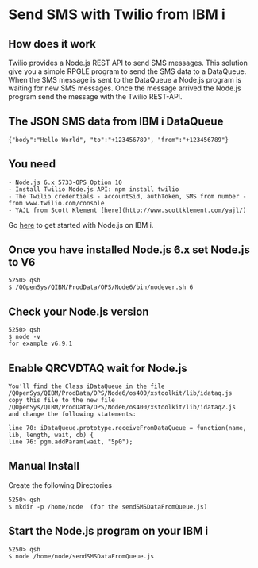 # Send SMS with Twilio from IBM i

## How does it work

Twilio provides a Node.js REST API to send SMS messages. This solution give you a simple RPGLE program to send the SMS data to a DataQueue. When the SMS message is sent to the DataQueue a Node.js program is waiting for new SMS messages. Once the message arrived the Node.js program send the message with the Twilio REST-API.

## The JSON SMS data from IBM i DataQueue
```
{"body":"Hello World", "to":"+123456789", "from":"+123456789"}
```
## You need
```
- Node.js 6.x 5733-OPS Option 10
- Install Twilio Node.js API: npm install twilio
- The Twilio credentials - accountSid, authToken, SMS from number - from www.twilio.com/console
- YAJL from Scott Klement [here](http://www.scottklement.com/yajl/)
```

Go [here](https://www.ibm.com/developerworks/community/wikis/home?lang=en#!/wiki/IBM%20i%20Technology%20Updates/page/Node.js) to get started with Node.js on IBM i.

## Once you have installed Node.js 6.x set Node.js to V6

```
5250> qsh
$ /QOpenSys/QIBM/ProdData/OPS/Node6/bin/nodever.sh 6
```

## Check your Node.js version

```
5250> qsh
$ node -v
for example v6.9.1  
```

## Enable QRCVDTAQ wait for Node.js

```
You'll find the Class iDataQueue in the file /QOpenSys/QIBM/ProdData/OPS/Node6/os400/xstoolkit/lib/idataq.js
copy this file to the new file /QOpenSys/QIBM/ProdData/OPS/Node6/os400/xstoolkit/lib/idataq2.js
and change the following statements:

line 70: iDataQueue.prototype.receiveFromDataQueue = function(name, lib, length, wait, cb) {
line 76: pgm.addParam(wait, "5p0");
```
## Manual Install
Create the following Directories

```
5250> qsh
$ mkdir -p /home/node  (for the sendSMSDataFromQueue.js)
```

## Start the Node.js program on your IBM i

```
5250> qsh
$ node /home/node/sendSMSDataFromQueue.js
```
